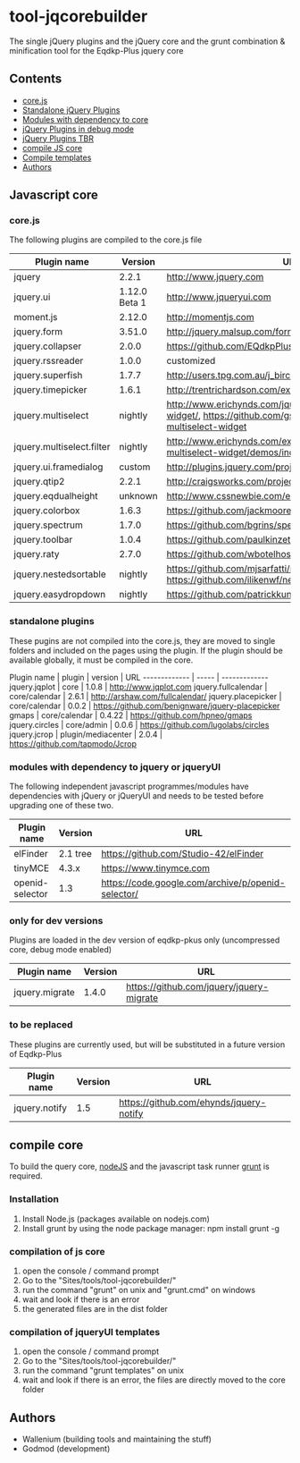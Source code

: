 tool-jqcorebuilder
==================
The single jQuery plugins and the jQuery core and the grunt combination & minification tool for the Eqdkp-Plus jquery core

Contents
--------
* [core.js](#corejs)
* [Standalone jQuery Plugins](#standalone-plugins)
* [Modules with dependency to core](#modules-with-dependency-to-jquery)
* [jQuery Plugins in debug mode](#only-for-dev-versions)
* [jQuery Plugins TBR](#to-be-replaced)
* [compile JS core](#compilation-of-js-core)
* [Compile templates](#compilation-of-jqueryui-templates)
* [Authors](#authors)

Javascript core
------------------

### core.js
The following plugins are compiled to the core.js file

Plugin name  | Version | URL
------------- | ----- | -------------
jquery | 2.2.1 | http://www.jquery.com
jquery.ui | 1.12.0 Beta 1 | http://www.jqueryui.com
moment.js | 2.12.0 | http://momentjs.com
jquery.form	| 3.51.0 | http://jquery.malsup.com/form/
jquery.collapser | 2.0.0 | https://github.com/EQdkpPlus/jquery.jcollapser
jquery.rssreader | 1.0.0 | customized
jquery.superfish | 1.7.7 | http://users.tpg.com.au/j_birch/plugins/superfish/
jquery.timepicker | 1.6.1 | http://trentrichardson.com/examples/timepicker/
jquery.multiselect | nightly | http://www.erichynds.com/jquery/jquery-ui-multiselect-widget/, https://github.com/gs-akhan/jquery-ui-multiselect-widget
jquery.multiselect.filter | nightly | http://www.erichynds.com/examples/jquery-ui-multiselect-widget/demos/index.htm#filter
jquery.ui.framedialog | custom | http://plugins.jquery.com/project/jquery-framedialog
jquery.qtip2 | 2.2.1 | http://craigsworks.com/projects/qtip2/
jquery.eqdualheight | unknown | http://www.cssnewbie.com/equalheights-jquery-plugin/
jquery.colorbox | 1.6.3 | https://github.com/jackmoore/colorbox
jquery.spectrum | 1.7.0  | https://github.com/bgrins/spectrum
jquery.toolbar | 1.0.4 | https://github.com/paulkinzett/toolbar
jquery.raty | 2.7.0 | https://github.com/wbotelhos/raty
jquery.nestedsortable | nightly | https://github.com/mjsarfatti/nestedSortable/tree/2.0alpha, 	https://github.com/ilikenwf/nestedSortable
jquery.easydropdown | nightly | https://github.com/patrickkunka/easydropdown

### standalone plugins
These pugins are not compiled into the core.js, they are moved to single folders and included on the pages using the plugin. If the plugin should be available globally, it must be compiled in the core.

Plugin name  | plugin | version | URL
------------- | ----- | -------------
jquery.jqplot | core | 1.0.8 | http://www.jqplot.com
jquery.fullcalendar | core/calendar | 2.6.1 | http://arshaw.com/fullcalendar/
jquery.placepicker | core/calendar | 0.0.2 | https://github.com/benignware/jquery-placepicker
gmaps | core/calendar | 0.4.22 | https://github.com/hpneo/gmaps
jquery.circles | core/admin | 0.0.6 | https://github.com/lugolabs/circles
jquery.jcrop | plugin/mediacenter | 2.0.4 | https://github.com/tapmodo/Jcrop

### modules with dependency to jquery or jqueryUI
The following independent javascript programmes/modules have dependencies with jQuery or jQueryUI and needs to be tested before upgrading one of these two.

Plugin name  | Version | URL
------------- | ----- | -------------
elFinder  | 2.1 tree | https://github.com/Studio-42/elFinder
tinyMCE | 4.3.x | https://www.tinymce.com
openid-selector | 1.3 | https://code.google.com/archive/p/openid-selector/

### only for dev versions
Plugins are loaded in the dev version of eqdkp-pkus only (uncompressed core, debug mode enabled)

Plugin name | Version | URL
------------- | ----- | -------------
jquery.migrate | 1.4.0 | https://github.com/jquery/jquery-migrate

### to be replaced
These plugins are currently used, but will be substituted in a future version of Eqdkp-Plus

Plugin name | Version | URL
------------- | ----- | -------------
jquery.notify | 1.5 | https://github.com/ehynds/jquery-notify

compile core
------------------
To build the query core, [nodeJS](https://nodejs.org) and the javascript task runner [grunt](http://gruntjs.com) is required.

### Installation
1. Install Node.js (packages available on nodejs.com)
2. Install grunt by using the node package manager: npm install grunt -g

### compilation of js core
1. open the console / command prompt
2. Go to the "Sites/tools/tool-jqcorebuilder/"
3. run the command "grunt" on unix and "grunt.cmd" on windows
4. wait and look if there is an error
5. the generated files are in the dist folder

### compilation of jqueryUI templates
1. open the console / command prompt
2. Go to the "Sites/tools/tool-jqcorebuilder/"
3. run the command "grunt templates" on unix
4. wait and look if there is an error, the files are directly moved to the core folder

Authors
------------------
 * Wallenium (building tools and maintaining the stuff)
 * Godmod (development)

